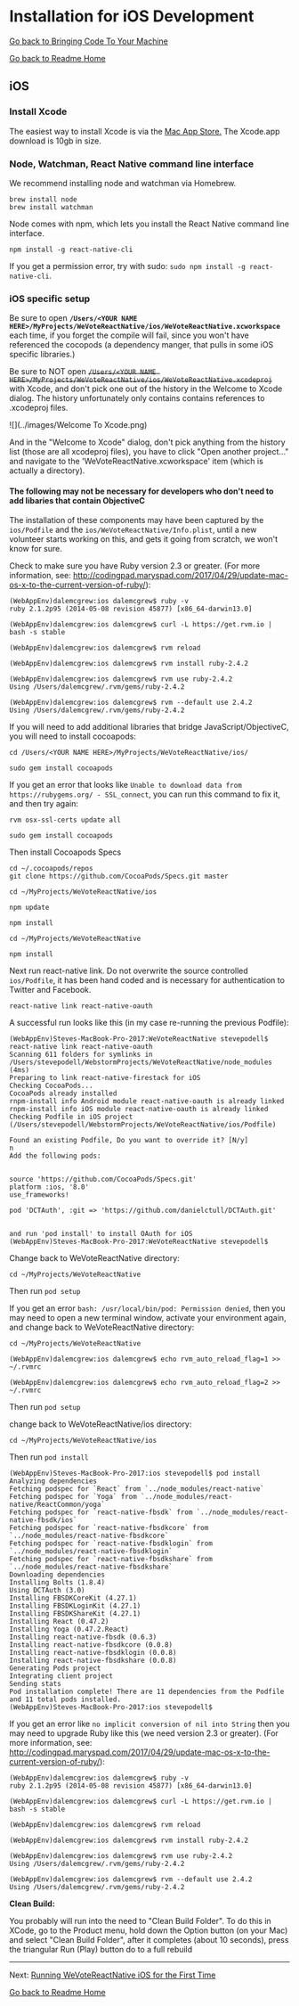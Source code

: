 # Installation for iOS Development
[Go back to Bringing Code To Your Machine](CLONING_CODE.md)

[Go back to Readme Home](../../README.md)

## iOS

### Install Xcode

The easiest way to install Xcode is via the
<a href="https://itunes.apple.com/us/app/xcode/id497799835?mt=12" target="_blank">Mac App Store.</a>  The Xcode.app download is 10gb in size.

### Node, Watchman, React Native command line interface

We recommend installing node and watchman via Homebrew.

    brew install node
    brew install watchman

Node comes with npm, which lets you install the React Native command line interface.

    npm install -g react-native-cli

If you get a permission error, try with sudo: `sudo npm install -g react-native-cli`.

### iOS specific setup
 


Be sure to open **`/Users/<YOUR NAME HERE>/MyProjects/WeVoteReactNative/ios/WeVoteReactNative.xcworkspace`** each time, if
you forget the compile will fail, since you won't have referenced the cocopods (a dependency manger, that pulls in some iOS 
specific libraries.)

Be sure to NOT open ~~`/Users/<YOUR NAME HERE>/MyProjects/WeVoteReactNative/ios/WeVoteReactNative.xcodeproj`~~ with Xcode, 
and don't pick one out of the history in the Welcome to Xcode dialog.  The history unfortunately only contains contains 
references to .xcodeproj files.



![](../images/Welcome To Xcode.png)


And in the "Welcome to Xcode" dialog, don't pick anything from the history list (those are all xcodeproj files), you have to
click "Open another project..." and navigate to the 'WeVoteReactNative.xcworkspace' item (which is actually a directory).
    
#### The following may not be necessary for developers who don't need to add libaries that contain ObjectiveC 

The installation of these components may have been captured by the `ios/Podfile` and the `ios/WeVoteReactNative/Info.plist`, 
until a new volunteer starts working on this, and gets it going from scratch, we won't know for sure.

Check to make sure you have Ruby version 2.3 or greater.
(For more information, see: http://codingpad.maryspad.com/2017/04/29/update-mac-os-x-to-the-current-version-of-ruby/):

    (WebAppEnv)dalemcgrew:ios dalemcgrew$ ruby -v
    ruby 2.1.2p95 (2014-05-08 revision 45877) [x86_64-darwin13.0]
    
    (WebAppEnv)dalemcgrew:ios dalemcgrew$ curl -L https://get.rvm.io | bash -s stable
    
    (WebAppEnv)dalemcgrew:ios dalemcgrew$ rvm reload
    
    (WebAppEnv)dalemcgrew:ios dalemcgrew$ rvm install ruby-2.4.2
    
    (WebAppEnv)dalemcgrew:ios dalemcgrew$ rvm use ruby-2.4.2
    Using /Users/dalemcgrew/.rvm/gems/ruby-2.4.2

    (WebAppEnv)dalemcgrew:ios dalemcgrew$ rvm --default use 2.4.2
    Using /Users/dalemcgrew/.rvm/gems/ruby-2.4.2


If you will need to add additional libraries that bridge JavaScript/ObjectiveC, you will need to install cocoapods:

    cd /Users/<YOUR NAME HERE>/MyProjects/WeVoteReactNative/ios/

    sudo gem install cocoapods
    
If you get an error that looks like `Unable to download data from https://rubygems.org/ - SSL_connect`, you can run this command to fix it, and then try again:

    rvm osx-ssl-certs update all
    
    sudo gem install cocoapods
    
Then install Cocoapods Specs    

    cd ~/.cocoapods/repos 
    git clone https://github.com/CocoaPods/Specs.git master
    
    cd ~/MyProjects/WeVoteReactNative/ios
    
    npm update
    
    npm install
    
    cd ~/MyProjects/WeVoteReactNative
    
    npm install
    
Next run react-native link.  Do not overwrite the source controlled `ios/Podfile`, it has been 
hand coded and is necessary for authentication to Twitter and Facebook.

    react-native link react-native-oauth
    
A successful run looks like this (in my case re-running the previous Podfile):

    (WebAppEnv)Steves-MacBook-Pro-2017:WeVoteReactNative stevepodell$ react-native link react-native-oauth
    Scanning 611 folders for symlinks in /Users/stevepodell/WebstormProjects/WeVoteReactNative/node_modules (4ms)
    Preparing to link react-native-firestack for iOS
    Checking CocoaPods...
    CocoaPods already installed
    rnpm-install info Android module react-native-oauth is already linked 
    rnpm-install info iOS module react-native-oauth is already linked 
    Checking Podfile in iOS project (/Users/stevepodell/WebstormProjects/WeVoteReactNative/ios/Podfile)
    
    Found an existing Podfile, Do you want to override it? [N/y]
    n
    Add the following pods:
    
    
    source 'https://github.com/CocoaPods/Specs.git'
    platform :ios, '8.0'
    use_frameworks!
    
    pod 'DCTAuth', :git => 'https://github.com/danielctull/DCTAuth.git'
    
    
    and run 'pod install' to install OAuth for iOS
    (WebAppEnv)Steves-MacBook-Pro-2017:WeVoteReactNative stevepodell$ 

Change back to WeVoteReactNative directory:

    cd ~/MyProjects/WeVoteReactNative

Then run `pod setup`

If you get an error `bash: /usr/local/bin/pod: Permission denied`, then you may need to open a new terminal window, activate your environment again, 
and change back to WeVoteReactNative directory:

    cd ~/MyProjects/WeVoteReactNative

    (WebAppEnv)dalemcgrew:ios dalemcgrew$ echo rvm_auto_reload_flag=1 >> ~/.rvmrc
    
    (WebAppEnv)dalemcgrew:ios dalemcgrew$ echo rvm_auto_reload_flag=2 >> ~/.rvmrc

Then run `pod setup`

change back to WeVoteReactNative/ios directory:

    cd ~/MyProjects/WeVoteReactNative/ios

Then run `pod install`

    (WebAppEnv)Steves-MacBook-Pro-2017:ios stevepodell$ pod install
    Analyzing dependencies
    Fetching podspec for `React` from `../node_modules/react-native`
    Fetching podspec for `Yoga` from `../node_modules/react-native/ReactCommon/yoga`
    Fetching podspec for `react-native-fbsdk` from `../node_modules/react-native-fbsdk/ios`
    Fetching podspec for `react-native-fbsdkcore` from `../node_modules/react-native-fbsdkcore`
    Fetching podspec for `react-native-fbsdklogin` from `../node_modules/react-native-fbsdklogin`
    Fetching podspec for `react-native-fbsdkshare` from `../node_modules/react-native-fbsdkshare`
    Downloading dependencies
    Installing Bolts (1.8.4)
    Using DCTAuth (3.0)
    Installing FBSDKCoreKit (4.27.1)
    Installing FBSDKLoginKit (4.27.1)
    Installing FBSDKShareKit (4.27.1)
    Installing React (0.47.2)
    Installing Yoga (0.47.2.React)
    Installing react-native-fbsdk (0.6.3)
    Installing react-native-fbsdkcore (0.0.8)
    Installing react-native-fbsdklogin (0.0.8)
    Installing react-native-fbsdkshare (0.0.8)
    Generating Pods project
    Integrating client project
    Sending stats
    Pod installation complete! There are 11 dependencies from the Podfile and 11 total pods installed.
    (WebAppEnv)Steves-MacBook-Pro-2017:ios stevepodell$ 

If you get an error like `no implicit conversion of nil into String` then you may need to 
upgrade Ruby like this (we need version 2.3 or greater). 
(For more information, see: http://codingpad.maryspad.com/2017/04/29/update-mac-os-x-to-the-current-version-of-ruby/):

    (WebAppEnv)dalemcgrew:ios dalemcgrew$ ruby -v
    ruby 2.1.2p95 (2014-05-08 revision 45877) [x86_64-darwin13.0]
    
    (WebAppEnv)dalemcgrew:ios dalemcgrew$ curl -L https://get.rvm.io | bash -s stable
    
    (WebAppEnv)dalemcgrew:ios dalemcgrew$ rvm reload
    
    (WebAppEnv)dalemcgrew:ios dalemcgrew$ rvm install ruby-2.4.2
    
    (WebAppEnv)dalemcgrew:ios dalemcgrew$ rvm use ruby-2.4.2
    Using /Users/dalemcgrew/.rvm/gems/ruby-2.4.2

    (WebAppEnv)dalemcgrew:ios dalemcgrew$ rvm --default use 2.4.2
    Using /Users/dalemcgrew/.rvm/gems/ruby-2.4.2


**Clean Build:**

You probably will run into the need to "Clean Build Folder".  To do this in XCode, go to the Product menu, hold down the Option button 
(on your Mac) and select "Clean Build Folder", after it completes (about 10 seconds), press the triangular
Run (Play) button do to a full rebuild


---

Next: [Running WeVoteReactNative iOS for the First Time](RUNNING_FIRST_TIME_IOS.md)

[Go back to Readme Home](../../README.md)
